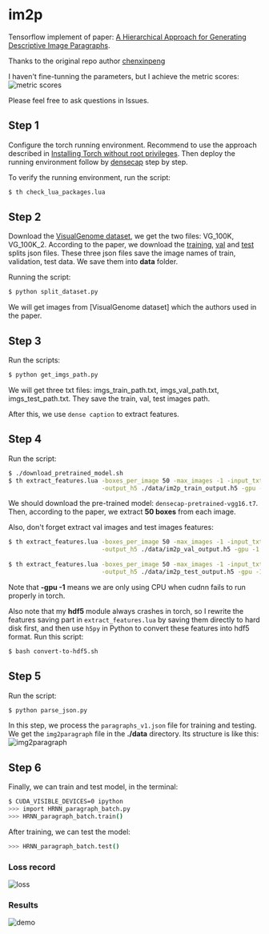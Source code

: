 # im2p
Tensorflow implement of paper: [A Hierarchical Approach for Generating Descriptive Image Paragraphs](http://cs.stanford.edu/people/ranjaykrishna/im2p/index.html).

Thanks to the original repo author [chenxinpeng](https://github.com/chenxinpeng/im2p)

I haven't fine-tunning the parameters, but I achieve the metric scores:
![metric scores](https://github.com/chenxinpeng/im2p/blob/master/img/metric_scores.png)

Please feel free to ask questions in Issues.

## Step 1
Configure the torch running environment. Recommend to use the approach described in [Installing Torch without root privileges](https://milindpadalkar.wordpress.com/2016/03/04/installing-torch-without-root-privileges/). Then deploy the running environment follow by [densecap](https://github.com/jcjohnson/densecap) step by step.

To verify the running environment, run the script:
```bash
$ th check_lua_packages.lua
```

## Step 2
Download the [VisualGenome dataset](http://visualgenome.org/), we get the two files: VG_100K, VG_100K_2. According to the paper, we download the [training](https://cs.stanford.edu/people/ranjaykrishna/im2p/train_split.json), [val](https://cs.stanford.edu/people/ranjaykrishna/im2p/val_split.json) and [test](https://cs.stanford.edu/people/ranjaykrishna/im2p/test_split.json) splits json files. These three json files save the image names of train, validation, test data. We save them into **data** folder.

Running the script:
```bash
$ python split_dataset.py
```
We will get images from [VisualGenome dataset] which the authors used in the paper.

## Step 3
Run the scripts:
```bash
$ python get_imgs_path.py
```
We will get three txt files: imgs_train_path.txt, imgs_val_path.txt, imgs_test_path.txt. They save the train, val, test images path.

After this, we use `dense caption` to extract features. 

## Step 4
Run the script:
```bash
$ ./download_pretrained_model.sh
$ th extract_features.lua -boxes_per_image 50 -max_images -1 -input_txt imgs_train_path.txt \
                          -output_h5 ./data/im2p_train_output.h5 -gpu -1 -use_cudnn 0
```
We should download the pre-trained model: `densecap-pretrained-vgg16.t7`. Then, according to the paper, we extract **50 boxes** from each image. 

Also, don't forget extract val images and test images features:
```bash
$ th extract_features.lua -boxes_per_image 50 -max_images -1 -input_txt imgs_val_path.txt \
                          -output_h5 ./data/im2p_val_output.h5 -gpu -1 -use_cudnn 0
                          
$ th extract_features.lua -boxes_per_image 50 -max_images -1 -input_txt imgs_test_path.txt \
                          -output_h5 ./data/im2p_test_output.h5 -gpu -1 -use_cudnn 0
```
Note that **-gpu -1** means we are only using CPU when cudnn fails to run properly in torch.

Also note that my **hdf5** module always crashes in torch, so I rewrite the features saving part in `extract_features.lua` by saving them directly to hard disk first, and then use `h5py` in Python to convert these features into hdf5 format. Run this script:
```bash
$ bash convert-to-hdf5.sh
```

## Step 5
Run the script:
```bash
$ python parse_json.py
```
In this step, we process the `paragraphs_v1.json` file for training and testing. We get the `img2paragraph` file in the **./data** directory. Its structure is like this:
![img2paragraph](https://github.com/chenxinpeng/im2p/blob/master/img/4.png)

## Step 6
Finally, we can train and test model, in the terminal:
```bash
$ CUDA_VISIBLE_DEVICES=0 ipython
>>> import HRNN_paragraph_batch.py
>>> HRNN_paragraph_batch.train()
```
After training, we can test the model:
```bash
>>> HRNN_paragraph_batch.test()
```

### Loss record
![loss](https://github.com/Wentong-DST/im2p/blob/master/loss_imgs/250.png)

### Results
![demo](https://github.com/chenxinpeng/im2p/blob/master/img/HRNN_demo.png)
